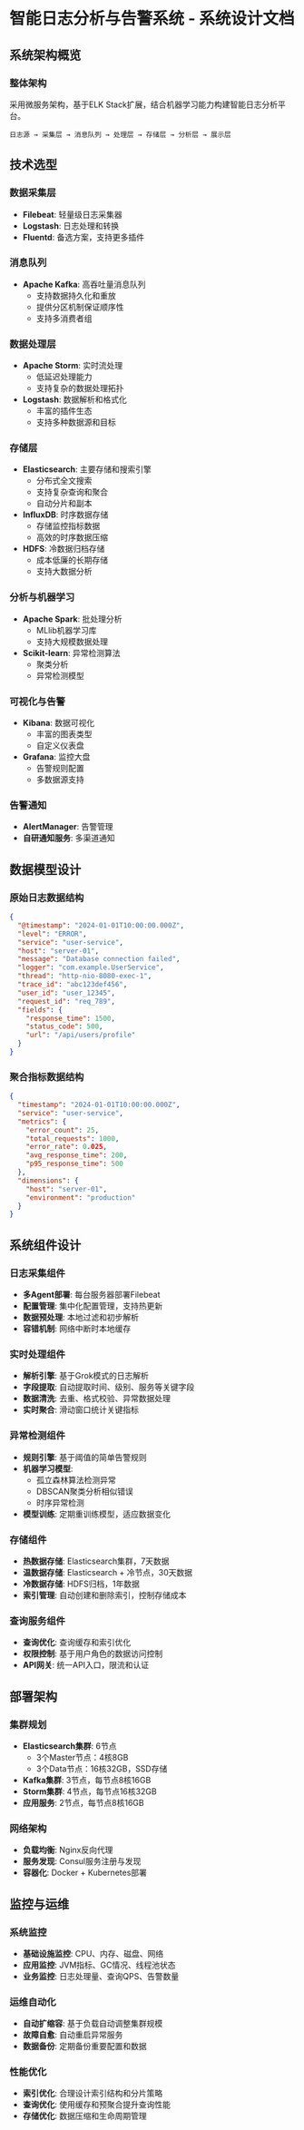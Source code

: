 # 智能日志分析与告警系统 - 系统设计文档

## 系统架构概览

### 整体架构
采用微服务架构，基于ELK Stack扩展，结合机器学习能力构建智能日志分析平台。

```
日志源 → 采集层 → 消息队列 → 处理层 → 存储层 → 分析层 → 展示层
```

## 技术选型

### 数据采集层
- **Filebeat**: 轻量级日志采集器
- **Logstash**: 日志处理和转换
- **Fluentd**: 备选方案，支持更多插件

### 消息队列
- **Apache Kafka**: 高吞吐量消息队列
  - 支持数据持久化和重放
  - 提供分区机制保证顺序性
  - 支持多消费者组

### 数据处理层
- **Apache Storm**: 实时流处理
  - 低延迟处理能力
  - 支持复杂的数据处理拓扑
- **Logstash**: 数据解析和格式化
  - 丰富的插件生态
  - 支持多种数据源和目标

### 存储层
- **Elasticsearch**: 主要存储和搜索引擎
  - 分布式全文搜索
  - 支持复杂查询和聚合
  - 自动分片和副本
- **InfluxDB**: 时序数据存储
  - 存储监控指标数据
  - 高效的时序数据压缩
- **HDFS**: 冷数据归档存储
  - 成本低廉的长期存储
  - 支持大数据分析

### 分析与机器学习
- **Apache Spark**: 批处理分析
  - MLlib机器学习库
  - 支持大规模数据处理
- **Scikit-learn**: 异常检测算法
  - 聚类分析
  - 异常检测模型

### 可视化与告警
- **Kibana**: 数据可视化
  - 丰富的图表类型
  - 自定义仪表盘
- **Grafana**: 监控大盘
  - 告警规则配置
  - 多数据源支持

### 告警通知
- **AlertManager**: 告警管理
- **自研通知服务**: 多渠道通知

## 数据模型设计

### 原始日志数据结构
```json
{
  "@timestamp": "2024-01-01T10:00:00.000Z",
  "level": "ERROR",
  "service": "user-service",
  "host": "server-01",
  "message": "Database connection failed",
  "logger": "com.example.UserService",
  "thread": "http-nio-8080-exec-1",
  "trace_id": "abc123def456",
  "user_id": "user_12345",
  "request_id": "req_789",
  "fields": {
    "response_time": 1500,
    "status_code": 500,
    "url": "/api/users/profile"
  }
}
```

### 聚合指标数据结构
```json
{
  "timestamp": "2024-01-01T10:00:00.000Z",
  "service": "user-service",
  "metrics": {
    "error_count": 25,
    "total_requests": 1000,
    "error_rate": 0.025,
    "avg_response_time": 200,
    "p95_response_time": 500
  },
  "dimensions": {
    "host": "server-01",
    "environment": "production"
  }
}
```

## 系统组件设计

### 日志采集组件
- **多Agent部署**: 每台服务器部署Filebeat
- **配置管理**: 集中化配置管理，支持热更新
- **数据预处理**: 本地过滤和初步解析
- **容错机制**: 网络中断时本地缓存

### 实时处理组件
- **解析引擎**: 基于Grok模式的日志解析
- **字段提取**: 自动提取时间、级别、服务等关键字段
- **数据清洗**: 去重、格式校验、异常数据处理
- **实时聚合**: 滑动窗口统计关键指标

### 异常检测组件
- **规则引擎**: 基于阈值的简单告警规则
- **机器学习模型**: 
  - 孤立森林算法检测异常
  - DBSCAN聚类分析相似错误
  - 时序异常检测
- **模型训练**: 定期重训练模型，适应数据变化

### 存储组件
- **热数据存储**: Elasticsearch集群，7天数据
- **温数据存储**: Elasticsearch + 冷节点，30天数据
- **冷数据存储**: HDFS归档，1年数据
- **索引管理**: 自动创建和删除索引，控制存储成本

### 查询服务组件
- **查询优化**: 查询缓存和索引优化
- **权限控制**: 基于用户角色的数据访问控制
- **API网关**: 统一API入口，限流和认证

## 部署架构

### 集群规划
- **Elasticsearch集群**: 6节点
  - 3个Master节点：4核8GB
  - 3个Data节点：16核32GB，SSD存储
- **Kafka集群**: 3节点，每节点8核16GB
- **Storm集群**: 4节点，每节点16核32GB
- **应用服务**: 2节点，每节点8核16GB

### 网络架构
- **负载均衡**: Nginx反向代理
- **服务发现**: Consul服务注册与发现
- **容器化**: Docker + Kubernetes部署

## 监控与运维

### 系统监控
- **基础设施监控**: CPU、内存、磁盘、网络
- **应用监控**: JVM指标、GC情况、线程池状态
- **业务监控**: 日志处理量、查询QPS、告警数量

### 运维自动化
- **自动扩缩容**: 基于负载自动调整集群规模
- **故障自愈**: 自动重启异常服务
- **数据备份**: 定期备份重要配置和数据

### 性能优化
- **索引优化**: 合理设计索引结构和分片策略
- **查询优化**: 使用缓存和预聚合提升查询性能
- **存储优化**: 数据压缩和生命周期管理
